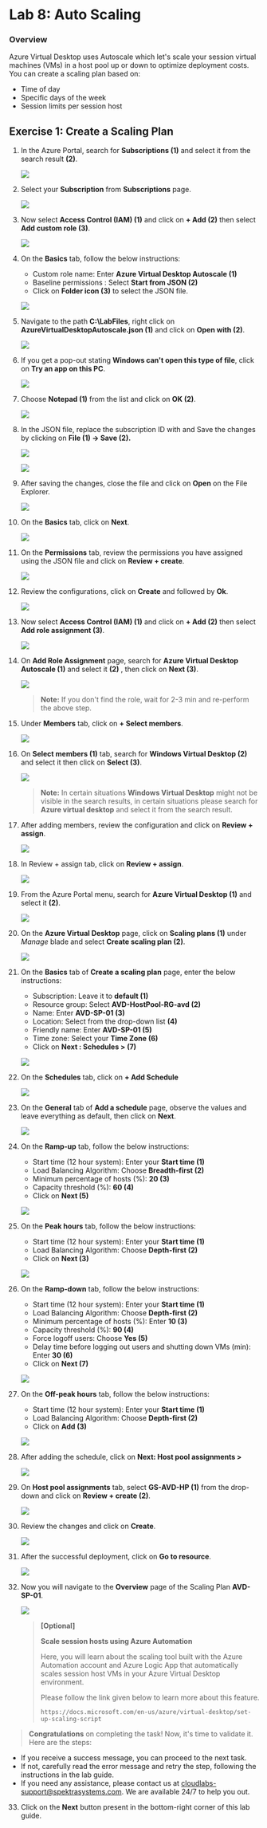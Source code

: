 
# Lab 8: Auto Scaling


### Overview

 Azure Virtual Desktop uses Autoscale which let's scale your session virtual machines (VMs) in a host pool up or down to optimize deployment costs. You can create a scaling plan based on:

   - Time of day
   - Specific days of the week
   - Session limits per session host

## Exercise 1: Create a Scaling Plan

1. In the Azure Portal, search for **Subscriptions (1)** and select it from the search result **(2)**.

    ![](./media/subscriptions.png)
    
2. Select your **Subscription** from **Subscriptions** page.

   ![](./media/sybname.png)
   
3. Now select **Access Control (IAM) (1)** and click on **+ Add (2)** then select **Add custom role (3)**.

    ![](../Azure-Virtual-Desktop-v3/media/customrole1.png)
    
4. On the **Basics** tab, follow the below instructions:

    - Custom role name:  Enter **Azure Virtual Desktop Autoscale (1)**
    - Baseline permissions : Select **Start from JSON (2)**
    - Click on **Folder icon (3)** to select the JSON file.

     ![](./media/basicsCR.png)
     
5. Navigate to the path **C:\LabFiles**, right click on **AzureVirtualDesktopAutoscale.json (1)** and click on **Open with (2)**.

    ![](./media/openwith.png)
    
 6. If you get a pop-out stating **Windows can't open this type of file**, click on **Try an app on this PC**.

    ![](./media/tryanotherapp.png)
    
7. Choose **Notepad (1)** from the list and click on **OK (2)**.

    ![](./media/notepad.png)
    
8. In the JSON file, replace the subscription ID with **<inject key="Subscription Name" />** and Save the changes by clicking on **File (1) -> Save (2).**

    ![](./media/avd-36.png)       

    ![](./media/avd-37.png)       
        
9. After saving the changes, close the file and click on **Open** on the File Explorer.

    ![](./media/open.png)
    
10. On the **Basics** tab, click on **Next**.

    ![](./media/nextbasics.png)
    
11. On the **Permissions** tab, review the permissions you have assigned using the JSON file and click on **Review + create**.

     ![](./media/permissionsreview.png)
     
12. Review the configurations, click on **Create** and followed by **Ok**.

    ![](./media/createCR.png)

13. Now select **Access Control (IAM) (1)** and click on **+ Add (2)** then select **Add role assignment (3)**.

    ![](./media/IAM.png)
   
14. On **Add Role Assignment** page, search for **Azure Virtual Desktop Autoscale (1)** and select it **(2)** , then click on **Next (3)**.

    ![](./media/AVDrole.png)
   
     >**Note:** If you don't find the role, wait for 2-3 min and re-perform the above step.
   
15. Under **Members** tab, click on **+ Select members**.

    ![](./media/selectmem.png)
   
16. On **Select members (1)** tab, search for **Windows Virtual Desktop (2)** and select it then click on **Select (3)**.

    ![](./media/WindowsVirtualdesktop1.png)
    
    >**Note:** In certain situations **Windows Virtual Desktop** might not be visible in the search results, in certain situations please search for **Azure virtual desktop** and select it from the search result.
    
17. After adding members, review the configuration and click on **Review + assign**.

    ![](./media/assignroleassignment.png)

18. In Review + assign tab, click on **Review + assign**.

    ![](/media-1/Ex8-task1-add1.png)

19. From the Azure Portal menu, search for **Azure Virtual Desktop (1)** and select it **(2)**.

    ![](./media/avd2.png)
   
20. On the **Azure Virtual Desktop** page, click on **Scaling plans (1)** under *Manage* blade and select **Create scaling plan (2)**.

    ![](./media/csp.png)
   
21. On the **Basics** tab of **Create a scaling plan** page, enter the below instructions:

    - Subscription: Leave it to **default (1)**
    - Resource group: Select **AVD-HostPool-RG-avd (2)**
    - Name: Enter **AVD-SP-01 (3)**
    - Location: Select **<inject key="Region" />** from the drop-down list **(4)**
    - Friendly name: Enter **AVD-SP-01 (5)**
    - Time zone: Select your **Time Zone (6)**
    - Click on **Next : Schedules > (7)**

    ![](./media/schedulee.png)

22. On the **Schedules** tab, click on **+ Add Schedule**

    ![](./media/addschedulee.png)
   
23. On the **General** tab of **Add a schedule** page, observe the values and leave everything as default, then click on **Next**.

    ![](./media/general1.png)
   
24. On the **Ramp-up** tab, follow the below instructions:

    - Start time (12 hour system): Enter your **Start time (1)**
    - Load Balancing Algorithm: Choose **Breadth-first (2)**
    - Minimum percentage of hosts (%): **20 (3)**
    - Capacity threshold (%): **60 (4)**
    - Click on **Next (5)**
    
    ![](./media/L8E1S24.png)
   
25. On the **Peak hours** tab, follow the below instructions:

    - Start time (12 hour system): Enter your **Start time (1)**
    - Load Balancing Algorithm: Choose **Depth-first (2)**
    - Click on **Next (3)**
    
    ![](./media/L8E1S25.png)
   
26. On the **Ramp-down** tab, follow the below instructions:

     - Start time (12 hour system): Enter your **Start time (1)**
     - Load Balancing Algorithm: Choose **Depth-first (2)**
     - Minimum percentage of hosts (%): Enter **10 (3)**
     - Capacity threshold (%): **90 (4)**
     - Force logoff users: Choose **Yes (5)**
     - Delay time before logging out users and shutting down VMs (min): Enter **30 (6)**
     - Click on **Next (7)**

     ![](./media/L8E1S26.png)
   
27. On the **Off-peak hours** tab, follow the below instructions:

     - Start time (12 hour system): Enter your **Start time (1)**
     - Load Balancing Algorithm: Choose **Depth-first (2)**
     - Click on **Add (3)**

     ![](./media/L8E1S27.png)
  
28. After adding the schedule, click on **Next: Host pool assignments >**

     ![](./media/hpa1.png)
    
29. On **Host pool assignments** tab, select **GS-AVD-HP (1)** from the drop-down and click on **Review + create (2)**.

     ![](media-2/hostpoolassignmnet.png)
     
30. Review the changes and click on **Create**.

     ![](./media/spcreate.png)
     
31. After the successful deployment, click on **Go to resource**.

     ![](./media/GTR.png)
 
 32. Now you will navigate to the **Overview** page of the Scaling Plan **AVD-SP-01**.

     ![](./media/overviewsp.png)
     
     
      >**[Optional]**
      >
      >**Scale session hosts using Azure Automation**
      >
      >Here, you will learn about the scaling tool built with the Azure Automation account and Azure Logic App that automatically scales session host VMs in your Azure Virtual Desktop environment. 
      >
      >Please follow the link given below to learn more about this feature. 
      >
      >```https://docs.microsoft.com/en-us/azure/virtual-desktop/set-up-scaling-script```

   > **Congratulations** on completing the task! Now, it's time to validate it. Here are the steps:
   - If you receive a success message, you can proceed to the next task.
   - If not, carefully read the error message and retry the step, following the instructions in the lab guide.
   - If you need any assistance, please contact us at cloudlabs-support@spektrasystems.com. We are available 24/7 to help you out.
 
   <validation step="11a785f8-adb7-4c43-8f59-4947f6e733d2" />


33. Click on the **Next** button present in the bottom-right corner of this lab guide.


